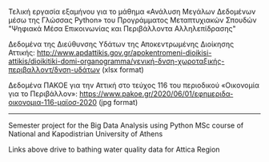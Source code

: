 Τελική εργασία εξαμήνου για το μάθημα «Ανάλυση Μεγάλων Δεδομένων μέσω της Γλώσσας Python» του Προγράμματος Μεταπτυχιακών Σπουδών "Ψηφιακά Μέσα Επικοινωνίας και Περιβάλλοντα Αλληλεπίδρασης" 

Δεδομένα της Διεύθυνσης Υδάτων της Αποκεντρωμένης Διοίκησης Αττικής: http://www.apdattikis.gov.gr/apokentromeni-dioikisi-attikis/dioikitiki-domi-organogramma/γενική-δνση-χωροταξικής-περιβαλλοντ/δνση-υδάτων (xlsx format)

Δεδομένα ΠΑΚΟΕ για την Αττική στο τεύχος 116 του περιοδικού «Οικονομία για το Περιβάλλον»: https://www.pakoe.gr/2020/06/01/εφημεριδα-οικονομια-116-μαϊοσ-2020 (jpg format)

---------------

Semester project for the Big Data Analysis using Python MSc course of National and Kapodistrian University of Athens 

Links above drive to bathing water quality data for Attica Region
